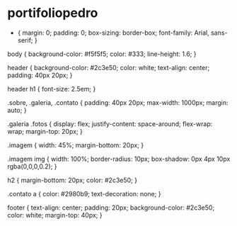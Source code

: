 # portifoliopedro

* {
  margin: 0;
  padding: 0;
  box-sizing: border-box;
  font-family: Arial, sans-serif;
}

body {
  background-color: #f5f5f5;
  color: #333;
  line-height: 1.6;
}

header {
  background-color: #2c3e50;
  color: white;
  text-align: center;
  padding: 40px 20px;
}

header h1 {
  font-size: 2.5em;
}

.sobre, .galeria, .contato {
  padding: 40px 20px;
  max-width: 1000px;
  margin: auto;
}

.galeria .fotos {
  display: flex;
  justify-content: space-around;
  flex-wrap: wrap;
  margin-top: 20px;
}

.imagem {
  width: 45%;
  margin-bottom: 20px;
}

.imagem img {
  width: 100%;
  border-radius: 10px;
  box-shadow: 0px 4px 10px rgba(0,0,0,0.2);
}

h2 {
  margin-bottom: 20px;
  color: #2c3e50;
}

.contato a {
  color: #2980b9;
  text-decoration: none;
}

footer {
  text-align: center;
  padding: 20px;
  background-color: #2c3e50;
  color: white;
  margin-top: 40px;
}